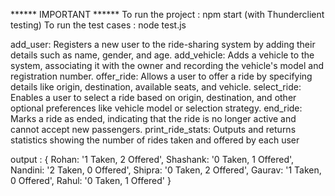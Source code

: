 ****** IMPORTANT ******
To run the project :    npm start (with Thunderclient testing)
To run the test cases : node test.js

add_user:    Registers a new user to the ride-sharing system by adding their details such as name, gender, and age.
add_vehicle: Adds a vehicle to the system, associating it with the owner and recording the vehicle's model and registration number.
offer_ride:  Allows a user to offer a ride by specifying details like origin, destination, available seats, and vehicle.
select_ride: Enables a user to select a ride based on origin, destination, and other optional preferences like vehicle model or selection strategy.
end_ride:    Marks a ride as ended, indicating that the ride is no longer active and cannot accept new passengers.
print_ride_stats: Outputs and returns statistics showing the number of rides taken and offered by each user

output :
        {
        Rohan: '1 Taken, 2 Offered',
        Shashank: '0 Taken, 1 Offered',
        Nandini: '2 Taken, 0 Offered',
        Shipra: '0 Taken, 2 Offered',
        Gaurav: '1 Taken, 0 Offered',
        Rahul: '0 Taken, 1 Offered'
        }


